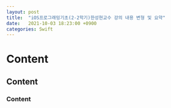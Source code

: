 ```yaml
---
layout: post
title:  "iOS프로그래밍기초(2-2학기)한성현교수 강의 내용 변형 및 요약"
date:   2021-10-03 18:23:00 +0900
categories: Swift
---
```


# Content
## Content
### Content